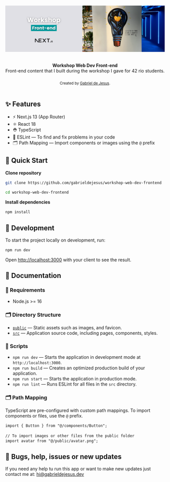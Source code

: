<p align="center">
  <img src="./public/cover.png" alt="Workshop Web Dev Front-end">
</p>

<br />

<div align="center"><strong>Workshop Web Dev Front-end</strong></div>
<div align="center">Front-end content that I built during the workshop I gave for 42 rio students.</div>

<br />

<div align="center">
  <sub>Created by <a href="https://www.instagram.com/igabrieldejesus">Gabriel de Jesus</a>.</sub>
</div>

<br />

## ✨ Features

- ⚡️ Next.js 13 (App Router)
- ⚛️ React 18
- ⛑ TypeScript
- 📏 ESLint — To find and fix problems in your code
- 🗂 Path Mapping — Import components or images using the `@` prefix

## 🚀 Quick Start

**Clone repository**

```bash
git clone https://github.com/gabrieldejesus/workshop-web-dev-frontend
```

```bash
cd workshop-web-dev-frontend
```

**Install dependencies**

```bash
npm install
```

## 🦾 Development

To start the project locally on development, run:

```bash
npm run dev
```

Open <a href="http://localhost:3000">http://localhost:3000</a> with your client to see the result.

## 📜 Documentation

### 🚨 Requirements

- Node.js >= 16

### 🗂️ Directory Structure

- [`public`](./public) — Static assets such as images, and favicon.<br>
- [`src`](./src) — Application source code, including pages, components, styles.

### 🦾 Scripts

- `npm run dev` — Starts the application in development mode at `http://localhost:3000`.
- `npm run build` — Creates an optimized production build of your application.
- `npm run start` — Starts the application in production mode.
- `npm run lint` — Runs ESLint for all files in the `src` directory.

### 🗂️ Path Mapping

TypeScript are pre-configured with custom path mappings. To import components or files, use the `@` prefix.

```tsx
import { Button } from "@/components/Button";

// To import images or other files from the public folder
import avatar from "@/public/avatar.png";
```

## 🐞 Bugs, help, issues or new updates

If you need any help tu run this app or want to make new updates just contact me at: <a href="mailto:hi@gabrieldejesus.dev">hi@gabrieldejesus.dev</a>
